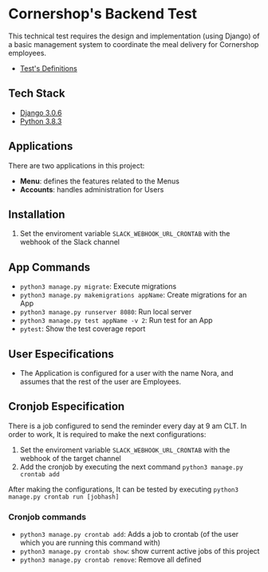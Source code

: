 # Cornershop's Backend Test

This technical test requires the design and implementation (using Django) of a basic management system to coordinate the meal delivery for Cornershop employees.

- [Test's Definitions](<https://github.com/gegonzalez/Backend-Test-Gonzalez/blob/master/docs/Context.md>)

## Tech Stack

- [Django 3.0.6](<https://www.djangoproject.com/>)
- [Python 3.8.3](<https://www.python.org/downloads/>)

## Applications

There are two applications in this project:

- **Menu**: defines the features related to the Menus
- **Accounts**: handles administration for Users

## Installation

1. Set the enviroment variable `SLACK_WEBHOOK_URL_CRONTAB` with the webhook of the Slack channel

## App Commands

- `python3 manage.py migrate`: Execute migrations
- `python3 manage.py makemigrations appName`: Create migrations for an App
- `python3 manage.py runserver 8080`: Run local server
- `python3 manage.py test appName -v 2`: Run test for an App
- `pytest`: Show the test coverage report

## User Especifications

- The Application is configured for a user with the name Nora, and assumes that the rest of the user are Employees.

## Cronjob Especification

There is a job configured to send the reminder every day at 9 am CLT. In order to work, It is required to make the next configurations:

1. Set the enviroment variable `SLACK_WEBHOOK_URL_CRONTAB` with the webhook of the target channel
2. Add the cronjob by executing the next command `python3 manage.py crontab add`

After making the configurations, It can be tested by executing `python3 manage.py crontab run [jobhash]`

### Cronjob commands

- `python3 manage.py crontab add`: Adds a job to crontab (of the user which you are running this command with)
- `python3 manage.py crontab show`: show current active jobs of this project
- `python3 manage.py crontab remove`: Remove all defined
